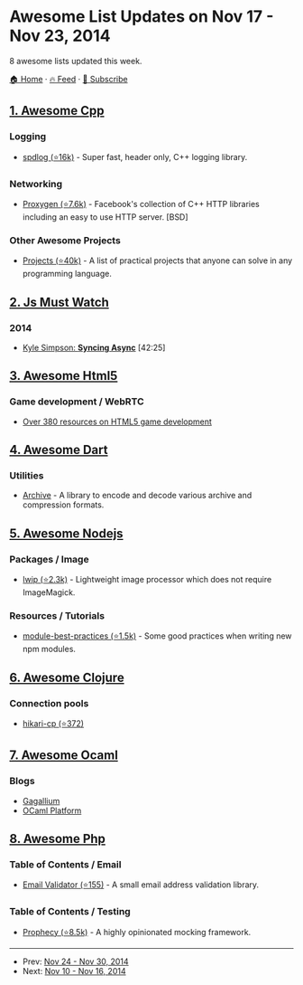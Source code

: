 # Awesome List Updates on Nov 17 - Nov 23, 2014

8 awesome lists updated this week.

[🏠 Home](/README.md) · [🔥 Feed](https://test.trackawesomelist.com/week/feed.xml) · [📮 Subscribe](https://trackawesomelist.us17.list-manage.com/subscribe?u=d2f0117aa829c83a63ec63c2f&id=36a103854c)



## [1. Awesome Cpp](/content/fffaraz/awesome-cpp/week/README.md)

### Logging

*   [spdlog (⭐16k)](https://github.com/gabime/spdlog) - Super fast, header only, C++ logging library.

### Networking

*   [Proxygen (⭐7.6k)](https://github.com/facebook/proxygen) - Facebook's collection of C++ HTTP libraries including an easy to use HTTP server. \[BSD]

### Other Awesome Projects

*   [Projects (⭐40k)](https://github.com/karan/Projects) - A list of practical projects that anyone can solve in any programming language.

## [2. Js Must Watch](/content/bolshchikov/js-must-watch/week/README.md)

### 2014

*   [Kyle Simpson: **Syncing Async**](https://www.youtube.com/watch?v=-wYw0bZZ38Y) \[42:25]

## [3. Awesome Html5](/content/diegocard/awesome-html5/week/README.md)

### Game development / WebRTC

*   [Over 380 resources on HTML5 game development](https://html5-game-development.zeef.com/andre.antonio.schmitz)

## [4. Awesome Dart](/content/yissachar/awesome-dart/week/README.md)

### Utilities

*   [Archive](https://pub.dartlang.org/packages/archive) - A library to encode and decode various archive and compression formats.

## [5. Awesome Nodejs](/content/sindresorhus/awesome-nodejs/week/README.md)

### Packages / Image

*   [lwip (⭐2.3k)](https://github.com/EyalAr/lwip) - Lightweight image processor which does not require ImageMagick.

### Resources / Tutorials

*   [module-best-practices (⭐1.5k)](https://github.com/mattdesl/module-best-practices) - Some good practices when writing new npm modules.

## [6. Awesome Clojure](/content/razum2um/awesome-clojure/week/README.md)

### Connection pools

*   [hikari-cp (⭐372)](https://github.com/tomekw/hikari-cp)

## [7. Awesome Ocaml](/content/ocaml-community/awesome-ocaml/week/README.md)

### Blogs

*   [Gagallium](http://gallium.inria.fr/blog/)
*   [OCaml Platform](https://opam.ocaml.org/blog/)

## [8. Awesome Php](/content/ziadoz/awesome-php/week/README.md)

### Table of Contents / Email

*   [Email Validator (⭐155)](https://github.com/nojacko/email-validator) - A small email address validation library.

### Table of Contents / Testing

*   [Prophecy (⭐8.5k)](https://github.com/phpspec/prophecy) - A highly opinionated mocking framework.

---

- Prev: [Nov 24 - Nov 30, 2014](/content/2014/47/README.md)
- Next: [Nov 10 - Nov 16, 2014](/content/2014/45/README.md)